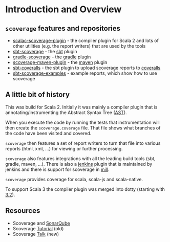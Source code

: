 # Introduction and Overview

## `scoverage` features and repositories

- [scalac-scoverage-plugin][] - the compiler plugin for Scala 2 and
  lots of other utilities (e.g. the report writers) that are used by
  the tools
- [sbt-scoverage][] - the [sbt][] plugin
- [gradle-scoverage][] - the [gradle][] plugin
- [scoverage-maven-plugin][] - the [maven][] plugin
- [sbt-coveralls][] - the sbt plugin to upload scoverage reports to
  [coveralls][]
- [sbt-scoverage-examples][] - example reports, which show how to use
  scoverage

## A little bit of history

This was build for Scala 2. Initially it was mainly a compiler plugin
that is annotating/instrumenting the Abstract Syntax Tree ([AST][]).

When you execute the code by running the tests that instrumentation
will then create the `scoverage.coverage` file. That file shows what
branches of the code have been visited and covered.

`scoverage` then features a set of report writers to turn that file
into various reports (html, xml, ...) for viewing or further
processing.

`scoverage` also features integrations with all the leading build
tools (sbt, gradle, maven, ...). There is also a [jenkins][] plugin
that is maintained by jenkins and there is support for scoverage in
[mill][].

`scoverage` provides coverage for scala, scala-js and scala-native.

To support Scala 3 the compiler plugin was merged into dotty (starting
with [3.2][merged-into-dotty]).

## Resources

- Scoverage and [SonarQube][]
- Scoverage [Tutorial][] (old)
- Scoverage [Talk][] (new)

[AST]: https://en.wikipedia.org/wiki/Abstract_syntax_tree
[coveralls]: https://coveralls.io/
[Gitter]: https://gitter.im/scoverage/scoverage
[gradle]: https://gradle.org/ 
[gradle-scoverage]: https://github.com/scoverage/gradle-scoverage
[jenkins]: https://github.com/jenkinsci/scoverage-plugin
[maven]: https://maven.apache.org/
[merged-into-dotty]: https://dotty.epfl.ch/docs/internals/coverage.html
[mill]: https://com-lihaoyi.github.io/mill/mill/0.9.9/Contrib_Modules.html#_scoverage
[report]: images/report.png
[sbt-coveralls]: https://github.com/scoverage/sbt-coveralls
[sbt-scoverage]: https://github.com/scoverage/sbt-scoverage
[sbt-scoverage-examples]: https://github.com/scoverage/sbt-scoverage-examples
[sbt]: https://www.scala-sbt.org/
[scalac-scoverage-plugin]: https://github.com/scoverage/scalac-scoverage-plugin
[scoverage-maven-plugin]: https://github.com/scoverage/scoverage-maven-plugin
[SonarQube]: https://blog.knoldus.com/scoverage-analysis-scala-sbt/
[Talk]: https://www.youtube.com/watch?v=SIkNgemGmYQ&ab_channel=ScalaCon
[Tutorial]: https://www.youtube.com/watch?v=oz_HcHvbp7Y&ab_channel=MelvinL
